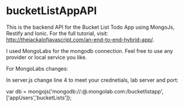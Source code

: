 bucketListAppAPI
================

This is the backend API for the Bucket List Todo App using MongoJs, Restify and Ionic. For the full tutorial, visit: http://thejackalofjavascript.com/an-end-to-end-hybrid-app/.

I used MongoLabs for the mongodb connection. Feel free to use any provider or local service you like.

For MongoLabs changes:

In server.js change line 4 to meet your crednetials, lab server and port:

var db = mongojs('mongodb://<mongolabusername>:<mongolabpassword>@<mongolabsrvid>.mongolab.com:<mongolabport>/bucketlistapp', ['appUsers','bucketLists']);
